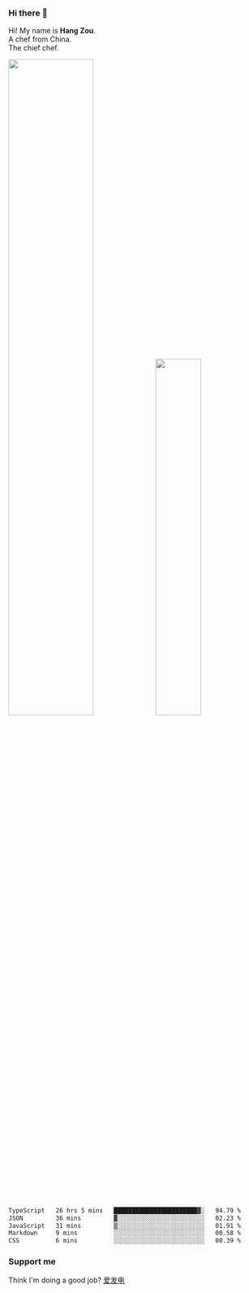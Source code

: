 ### Hi there 👋

Hi! My name is **Hang Zou**.  
A chef from China.  
The chief chef.

<img align="" width="57.5%" src="https://github-readme-stats.vercel.app/api?username=zouhangwithsweet&hide_title=true&hide_border=true&show_icons=true&include_all_commits=true&line_height=21" /><img align="" width="42.4%" src="https://github-readme-stats.vercel.app/api/top-langs/?username=zouhangwithsweet&hide_title=true&hide_border=true&layout=compact" />

<!--START_SECTION:waka-->

```txt
TypeScript   26 hrs 5 mins   ███████████████████████▓░   94.79 %
JSON         36 mins         ▓░░░░░░░░░░░░░░░░░░░░░░░░   02.23 %
JavaScript   31 mins         ▒░░░░░░░░░░░░░░░░░░░░░░░░   01.91 %
Markdown     9 mins          ░░░░░░░░░░░░░░░░░░░░░░░░░   00.58 %
CSS          6 mins          ░░░░░░░░░░░░░░░░░░░░░░░░░   00.39 %
```

<!--END_SECTION:waka-->

### Support me

Think I'm doing a good job? [爱发电](https://afdian.net/@zouhangsweet)
